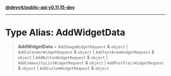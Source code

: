 [**@devvit/public-api v0.11.15-dev**](../../README.md)

---

# Type Alias: AddWidgetData

> **AddWidgetData** = `AddImageWidgetRequest` & `object` \| `AddCalendarWidgetRequest` & `object` \| `AddTextAreaWidgetRequest` & `object` \| `AddButtonWidgetRequest` & `object` \| `AddCommunityListWidgetRequest` & `object` \| `AddPostFlairWidgetRequest` & `object` \| `AddCustomWidgetRequest` & `object`
